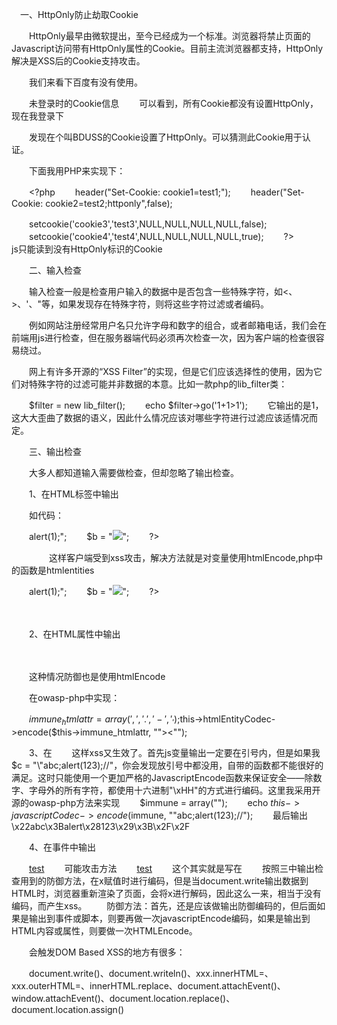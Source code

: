 　一、HttpOnly防止劫取Cookie

　　HttpOnly最早由微软提出，至今已经成为一个标准。浏览器将禁止页面的Javascript访问带有HttpOnly属性的Cookie。目前主流浏览器都支持，HttpOnly解决是XSS后的Cookie支持攻击。

　　我们来看下百度有没有使用。

　　未登录时的Cookie信息
　　可以看到，所有Cookie都没有设置HttpOnly，现在我登录下

　　发现在个叫BDUSS的Cookie设置了HttpOnly。可以猜测此Cookie用于认证。

　　下面我用PHP来实现下：

　　<?php
　　header("Set-Cookie: cookie1=test1;");
　　header("Set-Cookie: cookie2=test2;httponly",false);

　　setcookie('cookie3','test3',NULL,NULL,NULL,NULL,false);
　　setcookie('cookie4','test4',NULL,NULL,NULL,NULL,true);
　　?>
　　<script>
　　alert(document.cookie);
　　</script>
　　js只能读到没有HttpOnly标识的Cookie

　　二、输入检查

　　输入检查一般是检查用户输入的数据中是否包含一些特殊字符，如<、>、'、"等，如果发现存在特殊字符，则将这些字符过滤或者编码。

　　例如网站注册经常用户名只允许字母和数字的组合，或者邮箱电话，我们会在前端用js进行检查，但在服务器端代码必须再次检查一次，因为客户端的检查很容易绕过。

　　网上有许多开源的“XSS Filter”的实现，但是它们应该选择性的使用，因为它们对特殊字符的过滤可能并非数据的本意。比如一款php的lib_filter类：

　　$filter = new lib_filter();
　　echo $filter->go('1+1>1');
　　它输出的是1，这大大歪曲了数据的语义，因此什么情况应该对哪些字符进行过滤应该适情况而定。

　　三、输出检查

　　大多人都知道输入需要做检查，但却忽略了输出检查。

　　1、在HTML标签中输出

　　如代码：

　　<?php
　　$a = "<script>alert(1);</script>";
　　$b = "<img src=# onerror=alert(2) />";
　　?>
　　<div><?=$b?></div>
　　<a href="#"><?=$a?></a>
　　这样客户端受到xss攻击，解决方法就是对变量使用htmlEncode,php中的函数是htmlentities

　　<?php
　　$a = "<script>alert(1);</script>";
　　$b = "<img src=# onerror=alert(2) />";
　　?>
　　<div><?=htmlentities($b)?></div>
　　<a href="#"><?=htmlentities($a)?></a>

　　2、在HTML属性中输出

　　<div id="div" name ="$var"></div>
　　这种情况防御也是使用htmlEncode

　　在owasp-php中实现：

　　$immune_htmlattr = array(',', '.', '-', '_');
　　$this->htmlEntityCodec->encode($this->immune_htmlattr, "\"><script>123123;</script><\"");

　　3、在<script>标签中输出

　　如代码：
　　<?php
　　$c = "1;alert(3)";
　　?>
　　<script type="text/javascript">
　　var c = <?=$c?>;
　　</script>
　　这样xss又生效了。首先js变量输出一定要在引号内，但是如果我$c = "\"abc;alert(123);//"，你会发现放引号中都没用，自带的函数都不能很好的满足。这时只能使用一个更加严格的JavascriptEncode函数来保证安全——除数字、字母外的所有字符，都使用十六进制"\xHH"的方式进行编码。这里我采用开源的owasp-php方法来实现
　　$immune = array("");
　　echo $this->javascriptCodec->encode($immune, "\"abc;alert(123);//");
　　最后输出\x22abc\x3Balert\x28123\x29\x3B\x2F\x2F

　　4、在事件中输出

　　<a href="#" onclick="funcA('$var')" >test</a>
　　可能攻击方法
　　<a href="#" onclick="funcA('');alter(/xss/;//')">test</a>
　　这个其实就是写在<script>中，所以跟3防御相同

　　5、在css中输出

　　在owasp-php中实现：

　　$immune = array("");
　　$this->cssCodec->encode($immune, 'background:expression(window.x?0:(alert(/XSS/),window.x=1));');
　　6、在地址中输出

　　先确保变量是否是"http"开头，然后再使用js的encodeURI或encodeURIComponent方法。

　　在owasp-php中实现：

　　$instance = ESAPI::getEncoder();
　　$instance->encodeForURL(‘url’);
　　四、处理富文体

　　就像我写这篇博客，我几乎可以随意输入任意字符，插入图片，插入代码，还可以设置样式。这个时要做的就是设置好白名单，严格控制标签。能自定义 css件麻烦事，因此最好使用成熟的开源框架来检查。php可以使用htmlpurify

　　五、防御DOM Based XSS

　　DOM Based XSS是从javascript中输出数据到HTML页面里。

　　<script>
　　var x = "$var";
　　document.write("<a href='"+x+"'>test</a>");
　　</script>
　　按照三中输出检查用到的防御方法，在x赋值时进行编码，但是当document.write输出数据到HTML时，浏览器重新渲染了页面，会将x进行解码，因此这么一来，相当于没有编码，而产生xss。
　　防御方法：首先，还是应该做输出防御编码的，但后面如果是输出到事件或脚本，则要再做一次javascriptEncode编码，如果是输出到HTML内容或属性，则要做一次HTMLEncode。

　　会触发DOM Based XSS的地方有很多：

　　document.write()、document.writeln()、xxx.innerHTML=、xxx.outerHTML=、innerHTML.replace、document.attachEvent()、window.attachEvent()、document.location.replace()、document.location.assign()

